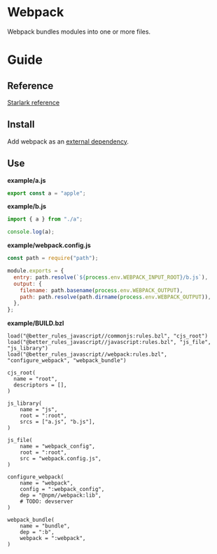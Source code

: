 # Webpack

Webpack bundles modules into one or more files.

<!-- START doctoc -->
<!-- END doctoc -->

# Guide

## Reference

[Starlark reference](stardoc/webpack.md)

## Install

Add webpack as an [external dependency](#external_dependencies).

## Use

**example/a.js**

```js
export const a = "apple";
```

**example/b.js**

```js
import { a } from "./a";

console.log(a);
```

**example/webpack.config.js**

```js
const path = require("path");

module.exports = {
  entry: path.resolve(`${process.env.WEBPACK_INPUT_ROOT}/b.js`),
  output: {
    filename: path.basename(process.env.WEBPACK_OUTPUT),
    path: path.resolve(path.dirname(process.env.WEBPACK_OUTPUT)),
  },
};
```

**example/BUILD.bzl**

```bzl
load("@better_rules_javascript//commonjs:rules.bzl", "cjs_root")
load("@better_rules_javascript//javascript:rules.bzl", "js_file", "js_library")
load("@better_rules_javascript//webpack:rules.bzl", "configure_webpack", "webpack_bundle")

cjs_root(
  name = "root",
  descriptors = [],
)

js_library(
    name = "js",
    root = ":root",
    srcs = ["a.js", "b.js"],
)

js_file(
    name = "webpack_config",
    root = ":root",
    src = "webpack.config.js",
)

configure_webpack(
    name = "webpack",
    config = ":webpack_config",
    dep = "@npm//webpack:lib",
    # TODO: devserver
)

webpack_bundle(
    name = "bundle",
    dep = ":b",
    webpack = ":webpack",
)
```
